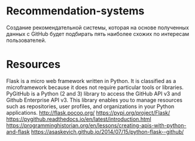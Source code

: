 # Recommendation-systems
Создание рекомендательной системы, которая на основе полученных данных с GitHub будет подбирать пять наиболее схожих по интересам пользователей.
# Resources
Flask is a micro web framework written in Python. It is classified as a microframework because it does not require particular tools or libraries.
PyGitHub is a Python (2 and 3) library to access the GitHub API v3 and Github Enterprise API v3. This library enables you to manage resources such as repositories, user profiles, and organizations in your Python applications.
http://flask.pocoo.org/
https://pypi.org/project/Flask/
https://pygithub.readthedocs.io/en/latest/introduction.html
https://programminghistorian.org/en/lessons/creating-apis-with-python-and-flask
https://asaskevich.github.io/2014/07/15/python-flask--github/
